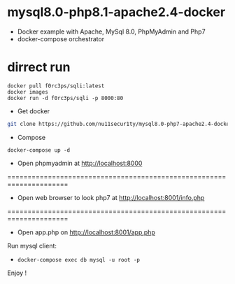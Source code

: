 # mysql8.0-php8.1-apache2.4-docker

- Docker example with Apache, MySql 8.0, PhpMyAdmin and Php7
- docker-compose orchestrator

# dirrect run
```docker
docker pull f0rc3ps/sqli:latest
docker images
docker run -d f0rc3ps/sqli -p 8000:80
```

- Get docker
```bash
git clone https://github.com/nu11secur1ty/mysql8.0-php7-apache2.4-docker.git
```
- Compose
```
docker-compose up -d
```

- Open phpmyadmin at [http://localhost:8000](http://localhost:8000)

=====================================================================

- Open web browser to look php7 at [http://localhost:8001/info.php](http://localhost:8001/info.php)

=====================================================================

- Open app.php on [http://localhost:8001/app.php](http://localhost:8001/app.php)

Run mysql client:

- `docker-compose exec db mysql -u root -p` 

Enjoy !
